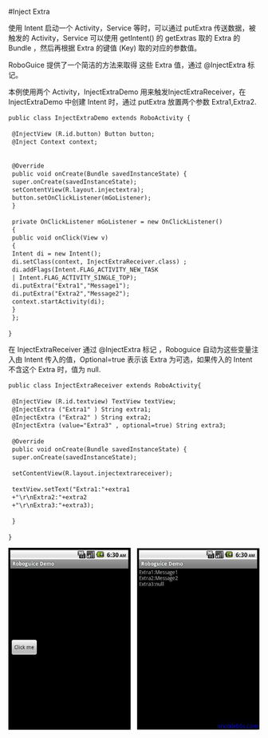 #Inject Extra

使用 Intent 启动一个 Activity，Service 等时，可以通过 putExtra 传送数据，被触发的 Activity，Service 可以使用 getIntent() 的 getExtras 取的 Extra 的 Bundle ，然后再根据 Extra 的键值 (Key) 取的对应的参数值。

RoboGuice 提供了一个简洁的方法来取得 这些 Extra 值，通过 @InjectExtra 标记。

本例使用两个 Activity，InjectExtraDemo 用来触发InjectExtraReceiver，在 InjectExtraDemo 中创建 Intent 时，通过 putExtra 放置两个参数 Extra1,Extra2.

```
public class InjectExtraDemo extends RoboActivity {

 @InjectView (R.id.button) Button button;
 @Inject Context context;


 @Override
 public void onCreate(Bundle savedInstanceState) {
 super.onCreate(savedInstanceState);
 setContentView(R.layout.injectextra);
 button.setOnClickListener(mGoListener);
 }

 private OnClickListener mGoListener = new OnClickListener()
 {
 public void onClick(View v)
 {
 Intent di = new Intent();
 di.setClass(context, InjectExtraReceiver.class) ;
 di.addFlags(Intent.FLAG_ACTIVITY_NEW_TASK
 | Intent.FLAG_ACTIVITY_SINGLE_TOP);
 di.putExtra("Extra1","Message1");
 di.putExtra("Extra2","Message2");
 context.startActivity(di);
 }
 };

}

```

在 InjectExtraReceiver 通过 @InjectExtra 标记 ，Roboguice 自动为这些变量注入由 Intent 传入的值，Optional=true 表示该 Extra 为可选，如果传入的 Intent 不含这个 Extra 时，值为 null.

```
public class InjectExtraReceiver extends RoboActivity{

 @InjectView (R.id.textview) TextView textView;
 @InjectExtra ("Extra1" ) String extra1;
 @InjectExtra ("Extra2" ) String extra2;
 @InjectExtra (value="Extra3" , optional=true) String extra3;

 @Override
 public void onCreate(Bundle savedInstanceState) {
 super.onCreate(savedInstanceState);

 setContentView(R.layout.injectextrareceiver);

 textView.setText("Extra1:"+extra1
 +"\r\nExtra2:"+extra2
 +"\r\nExtra3:"+extra3);

 }

}

```

![](images/18.png)

